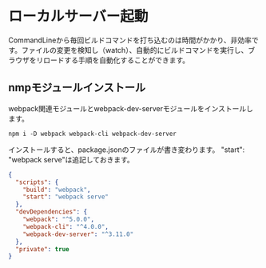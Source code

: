 # ローカルサーバー起動
CommandLineから毎回ビルドコマンドを打ち込むのは時間がかかり、非効率です。ファイルの変更を検知し（watch）、自動的にビルドコマンドを実行し、ブラウザをリロードする手順を自動化することができます。

## nmpモジュールインストール

webpack関連モジュールとwebpack-dev-serverモジュールをインストールします。

```shell
npm i -D webpack webpack-cli webpack-dev-server
```

インストールすると、package.jsonのファイルが書き変わります。
"start": "webpack serve"は追記しておきます。

```json
{
  "scripts": {
    "build": "webpack",
    "start": "webpack serve"
  },
  "devDependencies": {
    "webpack": "^5.0.0",
    "webpack-cli": "^4.0.0",
    "webpack-dev-server": "^3.11.0"
  },
  "private": true
}
```